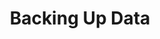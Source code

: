 ---
title: "Backing Up Data"
linkTitle: "Backups"
description: "Articles describing how to back up data with TrueNAS."
type: docs
---